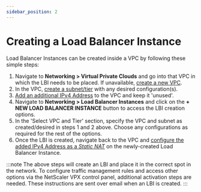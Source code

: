 ```yaml
---
sidebar_position: 2
---
```

# Creating a Load Balancer Instance

Load Balancer Instances can be created inside a VPC by following these simple steps:

1. Navigate to **Networking > Virtual Private Clouds** and go into that VPC in which the LBI needs to be placed. If unavailable, [create a new VPC](https://docs.apiculus.com/hc/en-in/articles/13229118111773).
2. In the VPC, [create a subnet/tier](https://docs.apiculus.com/hc/en-in/articles/13229466643741) with any desired configuration(s).
3. [Add an additional IPv4 Address](https://docs.apiculus.com/hc/en-in/articles/13229898805405) to the VPC and keep it 'unused'.
4. Navigate to **Networking > Load Balancer Instances** and click on the **+ NEW LOAD BALANCER INSTANCE** button to access the LBI creation options.
5. In the 'Select VPC and Tier' section, specify the VPC and subnet as created/desired in steps 1 and 2 above. Choose any configurations as required for the rest of the options.
6. Once the LBI is created, navigate back to the VPC and [configure the added IPv4 Address as a _Static NAT_](https://docs.apiculus.com/hc/en-in/articles/13229898805405) on the newly-created Load Balancer Instance.

:::note
The above steps will create an LBI and place it in the correct spot in the network. To configure traffic management rules and access other options via the NetScaler VPX control panel, additional activation steps are needed. These instructions are sent over email when an LBI is created.
:::
